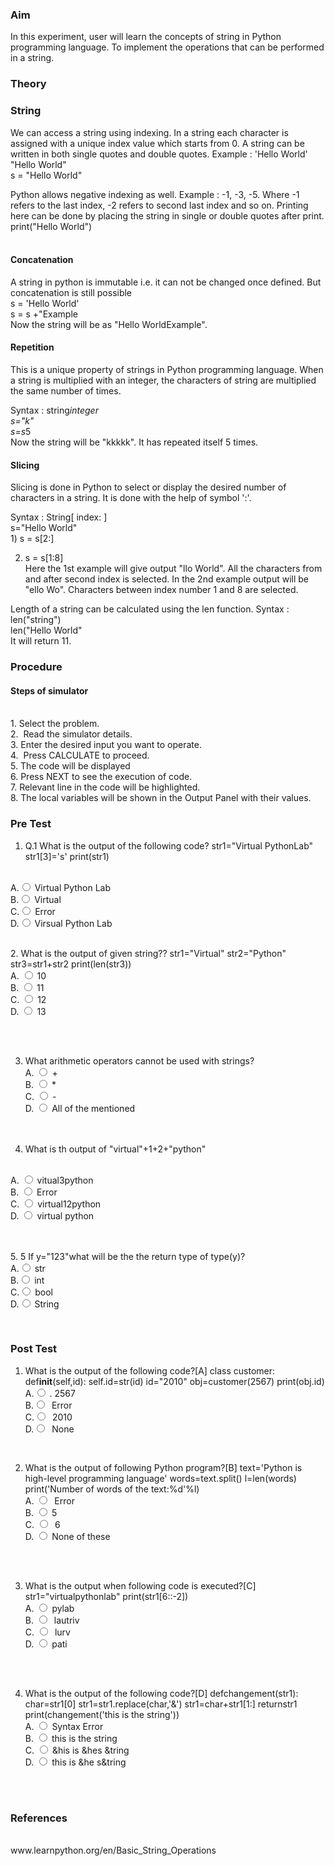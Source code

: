 ### Aim

In this experiment, user will learn the concepts of string in Python programming language.
To implement the operations that can be performed in a string.

### Theory


 <h3>String</h3>
                     We can access a string using indexing. In a string each character is assigned with a unique index value which starts from 0. A string can be written in both single quotes and double quotes.
Example  :  'Hello World'<br>
"Hello World"<br>
s = "Hello World"<br>

Python allows negative indexing as well.
Example : -1, -3, -5.
Where -1 refers to the last index, -2 refers to second last index and so on.
Printing here can be done by placing the string in single or double quotes after print.
<br>
print("Hello World")<br><br>

<h4>Concatenation</h4>
A string in python is immutable i.e. it can not be changed once defined. But concatenation is still possible<br>
s = 'Hello World'<br>
s = s +"Example<br>
Now the string will be as "Hello WorldExample".<br>
                    <h4>Repetition</h4>This is a unique property of strings in Python programming language. When a string is multiplied with an integer, the characters of string are multiplied the same number of times.

Syntax : string*integer<br>
s="k"<br>
s=s*5<br>
Now the string will be "kkkkk". It has repeated itself 5 times.<br>
<h4>Slicing</h4>Slicing is done in Python to select or display the desired number of characters in a string. It is done with the help of symbol ':'.

Syntax : String[ index: ]
<br>
s="Hello World"<br> 1) s = s[2:]<br>

2. s = s[1:8]<br>
   Here the 1st example will give output "llo World". All the characters from and after second index is selected.
   In the 2nd example output will be "ello Wo". Characters between index number 1 and 8 are selected.

Length of a string can be calculated using the len function.
Syntax : len("string")<br>
len("Hello World"<br>
It will return 11.<br>

### Procedure

 <h4>Steps of simulator </h4><br>
                        1.&nbsp;Select the problem.<br>
                        2.&nbsp; Read the simulator details.<br>
                        3.&nbsp;Enter the desired input you want to operate.<br>
                        4.&nbsp; Press CALCULATE to proceed. <br>
                        5.&nbsp;The code will be displayed <br>
                        6.&nbsp;Press NEXT to see the execution of code. <br>
                        7.&nbsp;Relevant line in the code will be highlighted.<br>
                        8.&nbsp;The local variables will be shown in the Output Panel with their values.<br>

### Pre Test

1. Q.1 What is the output of the following code?
   str1="Virtual PythonLab"
   str1[3]='s'
   print(str1)

 <br>
                        A.<input type="radio" name="but" id="rb11" onclick="click1();">&nbsp;Virtual Python Lab
                        <br>
                        B.<input type="radio" name="but" id="rb12" onclick="click1();">&nbsp;Virtual
                        <br>
                        C.<input type="radio" name="but" id="rb13" onclick="click1();">&nbsp;Error
                        <br>
                        D.<input type="radio" name="but" id="rb14" onclick="click1();">&nbsp;Virsual Python Lab
                        <br>
                        <p id = "p1"></p>
                        <br>
 2. What is the output of given string??
 str1="Virtual"
str2="Python"
str3=str1+str2
print(len(str3))
                        <br>
                        A. <input type="radio" name="but2" id="rb21" onclick="click2();">&nbsp;10
                        <br>
                        B. <input type="radio" name="but2" id="rb22" onclick="click2();">&nbsp;11
                        <br>
                        C. <input type="radio" name="but2" id="rb23" onclick="click2();">&nbsp;12
                        <br>
                        D. <input type="radio" name="but2" id="rb24" onclick="click2();">&nbsp;13
                        <br><br>
                        <p id = "p2"></p>
                        <br>
 
 3.  What arithmetic operators cannot be used with strings?
                        <br>
                        A. <input type="radio" name="but4" id="rb41" onclick="click4();">&nbsp;+
                        <br>
                        B. <input type="radio" name="but4" id="rb42" onclick="click4();">&nbsp;*
                        <br>
                        C. <input type="radio" name="but4" id="rb43" onclick="click4();">&nbsp;-
                        <br>
                        D. <input type="radio" name="but4" id="rb44" onclick="click4();">&nbsp;All of the mentioned
                        <br><br>
                        <p id = "p4"></p>
                        <br>
4. What is th output of "virtual"+1+2+"python"
<br>
                        A. <input type="radio" name="but3" id="rb31" onclick="click3();">&nbsp;vitual3python
                        <br>
                        B. <input type="radio" name="but3" id="rb32" onclick="click3();">&nbsp;Error
                        <br>
                        C. <input type="radio" name="but3" id="rb33" onclick="click3();">&nbsp;virtual12python
 <br>
                        D. <input type="radio" name="but3" id="rb34" onclick="click3();">&nbsp;virtual python
                         <br><br>
                        <p id = "p3"></p>
                        <br>
5. 5 If y="123"what will be the the return type of type(y)?
 <br>
                        A.<input type="radio" name="but" id="rb11" onclick="click1();">&nbsp;str
                        <br>
                        B.<input type="radio" name="but" id="rb12" onclick="click1();">&nbsp;int
                        <br>
                        C.<input type="radio" name="but" id="rb13" onclick="click1();">&nbsp;bool
                        <br>
                        D.<input type="radio" name="but" id="rb14" onclick="click1();">&nbsp;String
                        <br>
                        <p id = "p1"></p>
                        <br>

### Post Test

1. What is the output of the following code?[A]
   class customer:
   def**init**(self,id):
   self.id=str(id)
   id="2010"
   obj=customer(2567)
   print(obj.id)
      <br>
      A.<input type="radio" name="but" id="rb11" onclick="click1();">&nbsp;. 2567
      <br>
      B.<input type="radio" name="but" id="rb12" onclick="click1();">&nbsp; Error
      <br>
      C.<input type="radio" name="but" id="rb13" onclick="click1();">&nbsp; 2010
      <br>
      D.<input type="radio" name="but" id="rb14" onclick="click1();">&nbsp; None
      <br>
      <p id = "p1"></p>
      <br>
2. What is the output of following Python program?[B]
   text='Python is high-level programming language'
   words=text.split()
   l=len(words)
   print('Number of words of the text:%d'%l)
      <br>
      A. <input type="radio" name="but2" id="rb21" onclick="click2();">&nbsp; Error
      <br>
      B. <input type="radio" name="but2" id="rb22" onclick="click2();">&nbsp;5
      <br>
      C. <input type="radio" name="but2" id="rb23" onclick="click2();">&nbsp; 6
      <br>
      D. <input type="radio" name="but2" id="rb24" onclick="click2();">&nbsp;None of these
      <br><br>
      <p id = "p2"></p>
      <br>

3. What is the output when following code is executed?[C]
   str1="virtualpythonlab"
   print(str1[6::-2])
   <br>
   A. <input type="radio" name="but4" id="rb41" onclick="click4();">&nbsp;pylab
   <br>
   B. <input type="radio" name="but4" id="rb42" onclick="click4();">&nbsp; lautriv
   <br>
   C. <input type="radio" name="but4" id="rb43" onclick="click4();">&nbsp; lurv
   <br>
   D. <input type="radio" name="but4" id="rb44" onclick="click4();">&nbsp;pati
   <br><br>
   <p id = "p4"></p>
   <br>

4. What is the output of the following code?[D]
    defchangement(str1):
    char=str1[0]
    str1=str1.replace(char,'&')
    str1=char+str1[1:]
    returnstr1
    print(changement('this is the string'))
    <br>
    A. <input type="radio" name="but3" id="rb31" onclick="click3();">&nbsp;Syntax Error
    <br>
    B. <input type="radio" name="but3" id="rb32" onclick="click3();">&nbsp;this is the string
    <br>
    C. <input type="radio" name="but3" id="rb33" onclick="click3();">&nbsp;&his is &hes &tring
    <br>
    D. <input type="radio" name="but3" id="rb34" onclick="click3();">&nbsp;this is &he s&tring
    <br><br>
    <p id = "p3"></p>
    <br>

### References

<p style="font-size:100%; margin-top:2%">
                        <br>
                     www.learnpython.org/en/Basic_String_Operations
